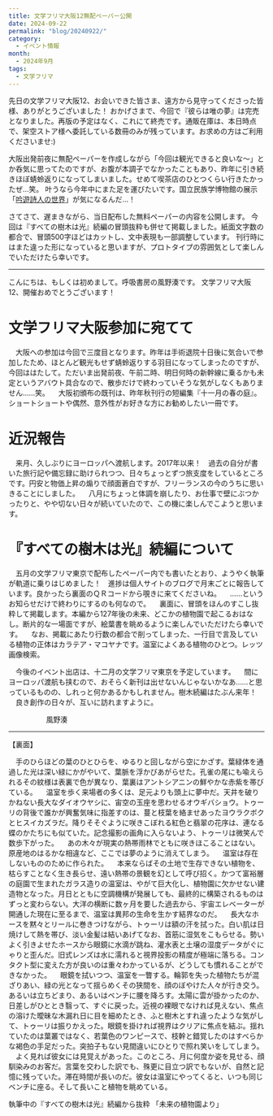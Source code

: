 ```yaml
---
title: 文学フリマ大阪12無配ペーパー公開
date: 2024-09-22
permalink: "blog/20240922/"
category:
  - イベント情報
month:
  - 2024年9月
tags:
  - 文学フリマ
---
```


先日の文学フリマ大阪12、お会いできた皆さま、遠方から見守ってくださった皆様、ありがとうございました！
おかげさまで、今回で『彼らは唯の夢』は完売となりました。再版の予定はなく、これにて終売です。通販在庫は、本日時点で、架空ストア様へ委託している数冊のみが残っています。お求めの方はご利用くださいませ:)

大阪出発前夜に無配ペーパーを作成しながら「今回は観光できると良いな〜」とか呑気に思ってたのですが、お腹が本調子でなかったこともあり、昨年に引き続きほぼ蜻蛉返りになってしまいました。せめて喫茶店のひとつくらい行きたかったぜ…笑。
叶うなら今年中にまた足を運びたいです。国立民族学博物館の展示「<a href="https://www.minpaku.ac.jp/ai1ec_event/51494" target="_blank" rel="noopenner noreferrer">吟遊詩人の世界</a>」が気になるんだ…！

さてさて、遅まきながら、当日配布した無料ペーパーの内容を公開します。
今回は『すべての樹木は光』続編の冒頭抜粋も併せて掲載しました。紙面文字数の都合で、冒頭500字ほどはカットし、文中表現も一部調整しています。
刊行時にはまた違った形になっていると思いますが、プロトタイプの雰囲気として楽しんでいただけたら幸いです。

<hr>

こんにちは、もしくは初めまして。呼吸書房の風野湊です。
文学フリマ大阪12、開催おめでとうございます！

# 文学フリマ大阪参加に宛てて
<span></span>　大阪への参加は今回で三度目となります。昨年は手術退院十日後に気合いで参加したため、ほとんど観光もせず蜻蛉返りする羽目になってしまったのですが、今回ははたして。ただいま出発前夜、午前二時、明日何時の新幹線に乗るかも未定というアバウト具合なので、散歩だけで終わっていそうな気がしなくもありません……笑。
　大阪初頒布の既刊は、昨年秋刊行の短編集『十一月の春の庭』。ショートショートや偶然、意外性がお好きな方にお勧めしたい一冊です。

# 近況報告
<span></span>　来月、久しぶりにヨーロッパへ渡航します。2017年以来！　過去の自分が書いた旅行記や備忘録に助けられつつ、日々ちょっとずつ旅支度をしているところです。円安と物価上昇の煽りで顔面蒼白ですが、フリーランスの今のうちに思いきることにしました。
　八月にちょっと体調を崩したり、お仕事で壁にぶつかったりと、やや切ない日々が続いていたので、この機に楽しんでこようと思います。

# 『すべての樹木は光』続編について
<span></span>　五月の文学フリマ東京で配布したペーパー内でも書いたとおり、ようやく執筆が軌道に乗りはじめました！　進捗は個人サイトのブログで月末ごとに報告しています。良かったら裏面のＱＲコードから覗きに来てくださいね。
　……というお知らせだけで終わりにするのも何なので。
　裏面に、冒頭をほんのすこし抜粋して掲載します。本編から127年後の未来、どこかの植物園で起こるおはなし。断片的な一場面ですが、絵葉書を眺めるように楽しんでいただけたら幸いです。
　なお、掲載にあたり行数の都合で削ってしまった、一行目で言及している植物の正体はカラテア・マコヤナです。温室によくある植物のひとつ。レッツ画像検索。

<span></span>　今後のイベント出店は、十二月の文学フリマ東京を予定しています。
　間にヨーロッパ渡航も挟むので、おそらく新刊は出せないんじゃないかなあ……と思っているものの、しれっと何かあるかもしれません。樹木続編はたぶん来年！
　良き創作の日々が、互いに訪れますように。

　　　　　
風野湊

<hr>

【裏面】

<span></span>　手のひらほどの葉のひとひらを、ゆるりと回しながら空にかざす。葉緑体を通過した光は深い緑にかがやいて、葉脈を浮かびあがらせた。孔雀の尾にも喩えられるその紋様は表裏で色が異なり、葉裏はアントシアニンの鮮やかな赤紫を帯びている。
　温室を歩く来場者の多くは、足元よりも頭上に夢中だ。天井を破りかねない長大なダイオウヤシに、宙空の玉座を思わせるオウギバショウ。トゥーリの背後で誰かが興奮気味に指差すのは、蔓と枝葉を絡ませあったヨウラクボクとヒスイカズラだ。降りそそぐように咲きこぼれる紅色と翡翠の花序は、連なる蝶のかたちにも似ていた。記念撮影の画角に入らないよう、トゥーリは微笑んで数歩下がった。
　あの木々が現実の熱帯雨林でともに咲きほこることはない。原産地のはるかな相違など、ここでは夢のように消えてしまう。
　温室は存在しないもののために作られた。
　本来ならばその土地で生存できない植物を、枯らすことなく生き長らせ、遠い熱帯の景観を幻として呼び招く。かつて富裕層の庭園で生まれたガラス造りの温室は、やがて巨大化し、植物園に欠かせない建造物となった。月日とともに空調機構が発展しても、最終的に構築されるものはずっと変わらない。大洋の横断に数ヶ月を要した過去から、宇宙エレベーターが開通した現在に至るまで、温室は異邦の生命を生かす結界なのだ。
　長大なホースを黙々とリールに巻きつけながら、トゥーリは額の汗を拭った。白い肌は日焼けして熱を帯び、淡い金髪は結いあげてなお、首筋に湿気をこもらせる。勢いよく引きよせたホースから眼鏡に水滴が跳ね、灌水表と土壌の湿度データがぐにゃりと歪んだ。旧式レンズは水に濡れると視界投影の精度が極端に落ちる。コンタクト型に変えた方が良いのは重々わかっているが、どうしても慣れることができなかった。
　眼鏡を拭いつつ、温室を一瞥する。輪郭を失った植物たちが混ざりあい、緑の光となって揺らめくその狭間を、顔のぼやけた人々が行き交う。あるいは立ちどまり、あるいはベンチに腰を降ろす。太陽に雲が掛かったのか、日差しがひととき翳って、すぐに戻った。近視の裸眼でなければ見えない、焦点の溶けた曖昧な木漏れ日に目を細めたとき、ふと樹木とすれ違ったような気がして、トゥーリは振りかえった。眼鏡を掛ければ視界はクリアに焦点を結ぶ。揺れていたのは葉叢ではなく、若葉色のワンピースで、枝幹と錯覚したのはすべらかな褐色の手足だった。突拍子もない見間違いにひとりで照れ笑いをしてしまう。
　よく見れば彼女には見覚えがあった。このところ、月に何度か姿を見せる、顔馴染みのお客だ。言葉を交わした訳でも、殊更に目立つ訳でもないが、自然と記憶に残っていた。滞在時間が長いのだ。彼女は温室にやってくると、いつも同じベンチに座る。そして長いこと植物を眺めている。

執筆中の『すべての樹木は光』続編から抜粋
「未来の植物園より」